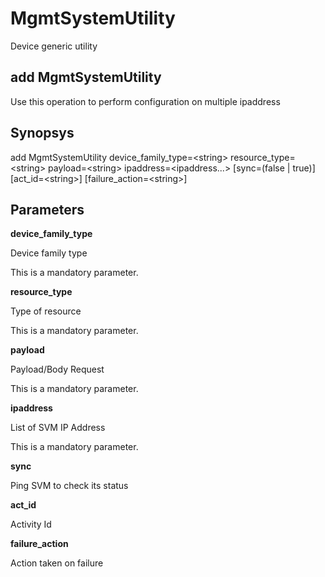 # MgmtSystemUtility

Device generic utility

## add MgmtSystemUtility

Use this operation to perform configuration on multiple ipaddress

## Synopsys 

add MgmtSystemUtility device\_family\_type=&lt;string&gt; resource\_type=&lt;string&gt; payload=&lt;string&gt; ipaddress=&lt;ipaddress...&gt; \[sync=(false | true)\] \[act\_id=&lt;string&gt;\] \[failure\_action=&lt;string&gt;\]

## Parameters 

**device\_family\_type**

Device family type

This is a mandatory parameter.

**resource\_type**

Type of resource

This is a mandatory parameter.

**payload**

Payload/Body Request

This is a mandatory parameter.

**ipaddress**

List of SVM IP Address

This is a mandatory parameter.

**sync**

Ping SVM to check its status

**act\_id**

Activity Id

**failure\_action**

Action taken on failure
